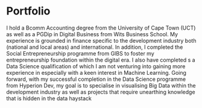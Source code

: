 # Portfolio
I hold a Bcomm Accounting degree from the University of Cape Town (UCT) as well as a PGDip in Digital Business from Wits Business School. My experience is grounded in finance specific to the development industry both (national and local areas) and international. In addition, I completed the Social Entrepreneurship programme from GIBS to foster my entrepreneurship foundation within the digital era.  I also have completed s a Data Science qualification of which I am not venturing into gaining more experience in especially with a keen interest in Machine Learning.  Going forward, with my successful completion in the Data Science programme from Hyperion Dev, my goal is to specialise in visualising Big Data within the development industry as well as projects that require unearthing knowledge that is hidden in the data haystack
